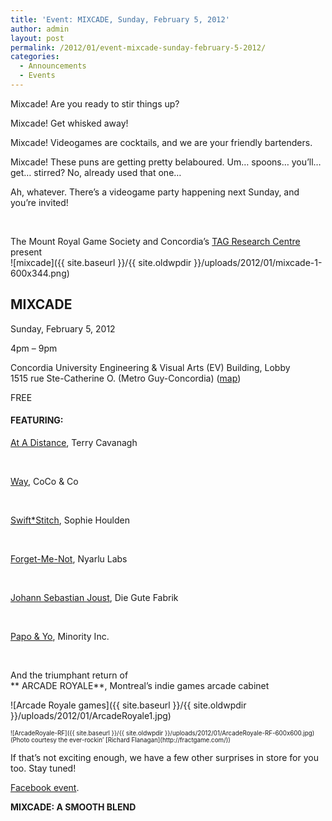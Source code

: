 ```yaml
---
title: 'Event: MIXCADE, Sunday, February 5, 2012'
author: admin
layout: post
permalink: /2012/01/event-mixcade-sunday-february-5-2012/
categories:
  - Announcements
  - Events
---
```

Mixcade! Are you ready to stir things up?

Mixcade! Get whisked away!

Mixcade! Videogames are cocktails, and we are your friendly bartenders.

Mixcade! These puns are getting pretty belaboured. Um&#8230; spoons&#8230; you&#8217;ll&#8230; get&#8230; stirred? No, already used that one&#8230;

Ah, whatever. There&#8217;s a videogame party happening next Sunday, and you&#8217;re invited!

&nbsp;

The Mount Royal Game Society and Concordia&#8217;s [TAG Research Centre][1] present  
![mixcade]({{ site.baseurl }}/{{ site.oldwpdir }}/uploads/2012/01/mixcade-1-600x344.png)

## MIXCADE

Sunday, February 5, 2012

4pm &#8211; 9pm

Concordia University Engineering & Visual Arts (EV) Building, Lobby  
1515 rue Ste-Catherine O. (Metro Guy-Concordia) ([map][2])

FREE

<!--more-->

#### FEATURING:

[At A Distance][3], Terry Cavanagh



&nbsp;

[Way][4], CoCo & Co



&nbsp;

[Swift*Stitch][5], Sophie Houlden



&nbsp;

[Forget-Me-Not][6], Nyarlu Labs



&nbsp;

[Johann Sebastian Joust][7], Die Gute Fabrik



&nbsp;

[Papo & Yo][8], Minority Inc.



&nbsp;

And the triumphant return of  
** ARCADE ROYALE**, Montreal&#8217;s indie games arcade cabinet

![Arcade Royale games]({{ site.baseurl }}/{{ site.oldwpdir }}/uploads/2012/01/ArcadeRoyale1.jpg)

<p style="font-size: 70%;">
  ![ArcadeRoyale-RF]({{ site.baseurl }}/{{ site.oldwpdir }}/uploads/2012/01/ArcadeRoyale-RF-600x600.jpg)(Photo courtesy the ever-rockin&#8217; [Richard Flanagan](http://fractgame.com/))
&nbsp;

If that&#8217;s not exciting enough, we have a few other surprises in store for you too. Stay tuned!

[Facebook event][9].

**MIXCADE: A SMOOTH BLEND**

 [1]: http://www.tag.hexagram.ca/
 [2]: http://g.co/maps/f5yn9
 [3]: http://distractionware.com/atadistance/
 [4]: http://www.makeourway.com/
 [5]: http://swiftstitch.sophiehoulden.com/
 [6]: http://nyarlu.net/blog/videogames/forget-me-not/
 [7]: http://www.jsjoust.com
 [8]: http://www.weareminority.com/
 [9]: https://www.facebook.com/events/169016679873629/